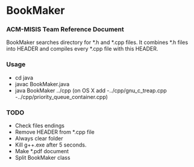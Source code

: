 # BookMaker

### ACM-MISIS Team Reference Document

BookMaker searches directory for *.h and *.cpp files. It combines *.h files into HEADER and compiles every *.cpp file with this HEADER. 

### Usage

- cd java
- javac BookMaker.java
- java BookMaker ../cpp (on OS X add -../cpp/gnu_c_treap.cpp -../cpp/priority_queue_container.cpp)

### TODO

* Check files endings
* Remove HEADER from *.cpp file
* Always clear folder
* Kill g++.exe after 5 seconds. 
* Make *.pdf document
* Split BookMaker class
